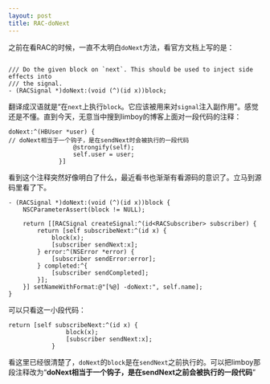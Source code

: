 ```yaml
---
layout: post
title: RAC-doNext
---
```


之前在看RAC的时候，一直不太明白`doNext`方法，看官方文档上写的是：

```

/// Do the given block on `next`. This should be used to inject side effects into
/// the signal.
- (RACSignal *)doNext:(void (^)(id x))block;
```
	
翻译成汉语就是“在`next`上执行`block`。它应该被用来对`signal`注入副作用”。感觉还是不懂。直到今天，无意当中搜到limboy的博客上面对一段代码的注释：

	doNext:^(HBUser *user) {
	// doNext相当于一个钩子，是在sendNext时会被执行的一段代码
	                  @strongify(self);
	                  self.user = user;
	              }]

看到这个注释突然好像明白了什么，最近看书也渐渐有看源码的意识了。立马到源码里看了下。

	- (RACSignal *)doNext:(void (^)(id x))block {
		NSCParameterAssert(block != NULL);
	
		return [[RACSignal createSignal:^(id<RACSubscriber> subscriber) {
			return [self subscribeNext:^(id x) {
				block(x);
				[subscriber sendNext:x];
			} error:^(NSError *error) {
				[subscriber sendError:error];
			} completed:^{
				[subscriber sendCompleted];
			}];
		}] setNameWithFormat:@"[%@] -doNext:", self.name];
	}
可以只看这一小段代码：

	return [self subscribeNext:^(id x) {
					block(x);
					[subscriber sendNext:x];
				}
				
看这里已经很清楚了，`doNext`的`block`是在`sendNext`之前执行的。可以把limboy那段注释改为“**doNext相当于一个钩子，是在sendNext之前会被执行的一段代码**”